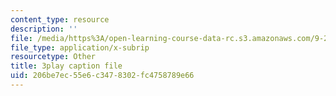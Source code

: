 ```yaml
---
content_type: resource
description: ''
file: /media/https%3A/open-learning-course-data-rc.s3.amazonaws.com/9-20-animal-behavior-fall-2013/206be7ec55e6c3478302fc4758789e66_472241.srt
file_type: application/x-subrip
resourcetype: Other
title: 3play caption file
uid: 206be7ec-55e6-c347-8302-fc4758789e66
---
```

